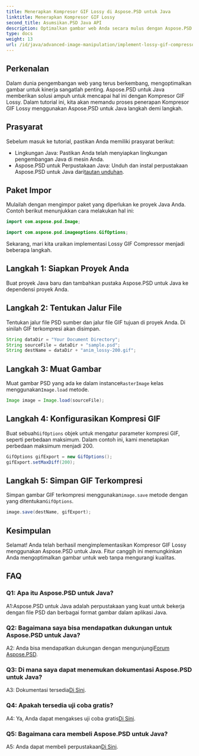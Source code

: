 ```yaml
---
title: Menerapkan Kompresor GIF Lossy di Aspose.PSD untuk Java
linktitle: Menerapkan Kompresor GIF Lossy
second_title: Asumsikan.PSD Java API
description: Optimalkan gambar web Anda secara mulus dengan Aspose.PSD untuk Kompresor GIF Lossy Java. Ikuti panduan langkah demi langkah kami untuk penerapan yang efisien.
type: docs
weight: 13
url: /id/java/advanced-image-manipulation/implement-lossy-gif-compressor/
---
```

## Perkenalan

Dalam dunia pengembangan web yang terus berkembang, mengoptimalkan gambar untuk kinerja sangatlah penting. Aspose.PSD untuk Java memberikan solusi ampuh untuk mencapai hal ini dengan Kompresor GIF Lossy. Dalam tutorial ini, kita akan memandu proses penerapan Kompresor GIF Lossy menggunakan Aspose.PSD untuk Java langkah demi langkah.

## Prasyarat

Sebelum masuk ke tutorial, pastikan Anda memiliki prasyarat berikut:

- Lingkungan Java: Pastikan Anda telah menyiapkan lingkungan pengembangan Java di mesin Anda.
-  Aspose.PSD untuk Perpustakaan Java: Unduh dan instal perpustakaan Aspose.PSD untuk Java dari[tautan unduhan](https://releases.aspose.com/psd/java/).

## Paket Impor

Mulailah dengan mengimpor paket yang diperlukan ke proyek Java Anda. Contoh berikut menunjukkan cara melakukan hal ini:

```java
import com.aspose.psd.Image;

import com.aspose.psd.imageoptions.GifOptions;
```

Sekarang, mari kita uraikan implementasi Lossy GIF Compressor menjadi beberapa langkah.

## Langkah 1: Siapkan Proyek Anda

Buat proyek Java baru dan tambahkan pustaka Aspose.PSD untuk Java ke dependensi proyek Anda.

## Langkah 2: Tentukan Jalur File

Tentukan jalur file PSD sumber dan jalur file GIF tujuan di proyek Anda. Di sinilah GIF terkompresi akan disimpan.

```java
String dataDir = "Your Document Directory";
String sourceFile = dataDir + "sample.psd";
String destName = dataDir + "anim_lossy-200.gif";
```

## Langkah 3: Muat Gambar

 Muat gambar PSD yang ada ke dalam instance`RasterImage` kelas menggunakan`Image.load` metode.

```java
Image image = Image.load(sourceFile);
```

## Langkah 4: Konfigurasikan Kompresi GIF

 Buat sebuah`GifOptions` objek untuk mengatur parameter kompresi GIF, seperti perbedaan maksimum. Dalam contoh ini, kami menetapkan perbedaan maksimum menjadi 200.

```java
GifOptions gifExport = new GifOptions();
gifExport.setMaxDiff(200);
```

## Langkah 5: Simpan GIF Terkompresi

 Simpan gambar GIF terkompresi menggunakan`image.save` metode dengan yang ditentukan`GifOptions`.

```java
image.save(destName, gifExport);
```

## Kesimpulan

Selamat! Anda telah berhasil mengimplementasikan Kompresor GIF Lossy menggunakan Aspose.PSD untuk Java. Fitur canggih ini memungkinkan Anda mengoptimalkan gambar untuk web tanpa mengurangi kualitas.

## FAQ

### Q1: Apa itu Aspose.PSD untuk Java?

A1:Aspose.PSD untuk Java adalah perpustakaan yang kuat untuk bekerja dengan file PSD dan berbagai format gambar dalam aplikasi Java.

### Q2: Bagaimana saya bisa mendapatkan dukungan untuk Aspose.PSD untuk Java?

 A2: Anda bisa mendapatkan dukungan dengan mengunjungi[Forum Aspose.PSD](https://forum.aspose.com/c/psd/34).

### Q3: Di mana saya dapat menemukan dokumentasi Aspose.PSD untuk Java?

A3: Dokumentasi tersedia[Di Sini](https://reference.aspose.com/psd/java/).

### Q4: Apakah tersedia uji coba gratis?

 A4: Ya, Anda dapat mengakses uji coba gratis[Di Sini](https://releases.aspose.com/).

### Q5: Bagaimana cara membeli Aspose.PSD untuk Java?

 A5: Anda dapat membeli perpustakaan[Di Sini](https://purchase.aspose.com/buy).